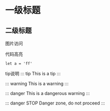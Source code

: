 # 一级标题

## 二级标题
图片访问
<!-- ![图片访问](../image/right.png) -->

代码高亮
```js{1}
let a = 'ff'

```

tip说明
::: tip
This is a tip
:::

::: warning
This is a warning
:::

::: danger
This is a dangerous warning
:::

::: danger STOP
Danger zone, do not proceed
:::